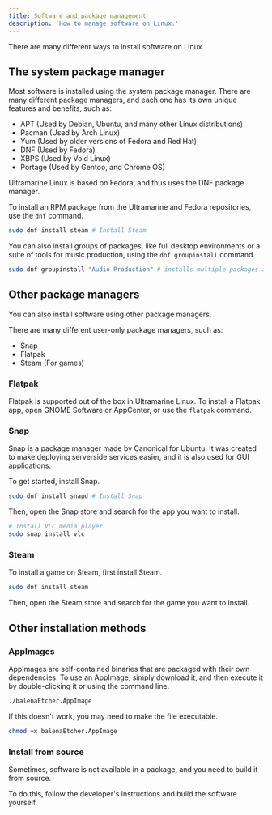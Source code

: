 ```yaml
---
title: Software and package management
description: 'How to manage software on Linux.'
---
```


There are many different ways to install software on Linux.

## The system package manager


Most software is installed using the system package manager. There are many different package managers, and each one has its own unique features and benefits, such as:

- APT (Used by Debian, Ubuntu, and many other Linux distributions)
- Pacman (Used by Arch Linux)
- Yum (Used by older versions of Fedora and Red Hat)
- DNF (Used by Fedora)
- XBPS (Used by Void Linux)
- Portage (Used by Gentoo, and Chrome OS)

Ultramarine Linux is based on Fedora, and thus uses the DNF package manager.

To install an RPM package from the Ultramarine and Fedora repositories, use the `dnf` command.

```bash
sudo dnf install steam # Install Steam
```

You can also install groups of packages, like full desktop environments or a suite of tools for music production, using the `dnf groupinstall` command.

```bash
sudo dnf groupinstall "Audio Production" # installs multiple packages at once, in this case a suite of music/audio production tools
```

## Other package managers

You can also install software using other package managers.

There are many different user-only package managers, such as:

- Snap
- Flatpak
- Steam (For games)

### Flatpak

Flatpak is supported out of the box in Ultramarine Linux. To install a Flatpak app, open GNOME Software or AppCenter, or use the `flatpak` command.


### Snap

Snap is a package manager made by Canonical for Ubuntu. It was created to make deploying serverside services easier, and it is also used for GUI applications.

To get started, install Snap.

```bash
sudo dnf install snapd # Install Snap
```

Then, open the Snap store and search for the app you want to install.

```bash
# Install VLC media player
sudo snap install vlc
```

### Steam

To install a game on Steam, first install Steam.

```bash
sudo dnf install steam
```

Then, open the Steam store and search for the game you want to install.


## Other installation methods

### AppImages

AppImages are self-contained binaries that are packaged with their own dependencies. To use an AppImage, simply download it, and then execute it by double-clicking it or using the command line.

```bash
./balenaEtcher.AppImage
```

If this doesn't work, you may need to make the file executable.

```bash
chmod +x balenaEtcher.AppImage
```

### Install from source

Sometimes, software is not available in a package, and you need to build it from source.

To do this, follow the developer's instructions and build the software yourself.
